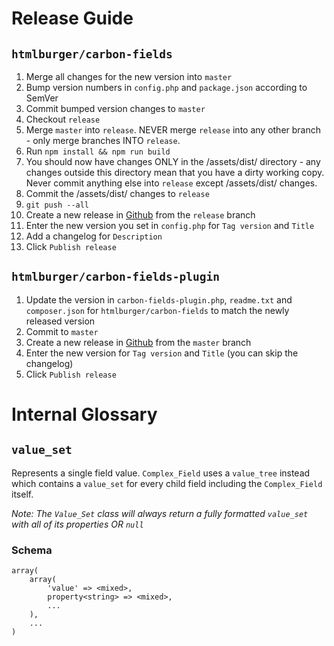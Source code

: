 # Release Guide

## `htmlburger/carbon-fields`

1. Merge all changes for the new version into `master`
1. Bump version numbers in `config.php` and `package.json` according to SemVer
1. Commit bumped version changes to `master`
1. Checkout `release`
1. Merge `master` into `release`. NEVER merge `release` into any other branch - only merge branches INTO `release`.
1. Run `npm install && npm run build`
1. You should now have changes ONLY in the /assets/dist/ directory - any changes outside this directory mean that you have a dirty working copy. Never commit anything else into `release` except /assets/dist/ changes.
1. Commit the /assets/dist/ changes to `release`
1. `git push --all`
1. Create a new release in [Github](https://github.com/htmlburger/carbon-fields/releases/new) from the `release` branch
1. Enter the new version you set in `config.php` for `Tag version` and `Title`
1. Add a changelog for `Description`
1. Click `Publish release`

## `htmlburger/carbon-fields-plugin`

1. Update the version in `carbon-fields-plugin.php`, `readme.txt` and `composer.json` for `htmlburger/carbon-fields` to match the newly released version
1. Commit to `master`
1. Create a new release in [Github](https://github.com/htmlburger/carbon-fields-plugin/releases/new) from the `master` branch
1. Enter the new version for `Tag version` and `Title` (you can skip the changelog)
1. Click `Publish release`

# Internal Glossary

## `value_set`

Represents a single field value. `Complex_Field` uses a `value_tree` instead which contains a `value_set` for every child field including the `Complex_Field` itself.

_Note: The `Value_Set` class will always return a fully formatted `value_set` with all of its properties OR `null`_

### Schema

	array(
		array(
			'value' => <mixed>,
			property<string> => <mixed>,
			...
		),
		...
	)
